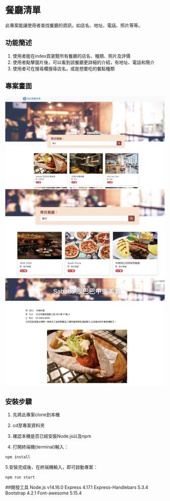 # 餐廳清單
此專案能讓使用者查找餐廳的資訊，如店名、地址、電話、照片等等。
## 功能簡述
1. 使用者能在index頁瀏覽所有餐廳的店名、種類、照片及評價
2. 使用者點擊圖片後，可以看到該餐廳更詳細的介紹，有地址、電話和簡介
3. 使用者可在搜尋欄搜尋店名，或是想要吃的餐點種類
## 專案畫面
![image](https://github.com/andy888jam/Restaurant-List/blob/main/public/image/snapshot1.png)
![image](https://github.com/andy888jam/Restaurant-List/blob/main/public/image/snapshot2.png)
![image](https://github.com/andy888jam/Restaurant-List/blob/main/public/image/snapshot3.png)
## 安裝步驟

1. 先將此專案clone到本機

2. cd至專案資料夾

3. 確認本機是否已經安裝Node.js以及npm

4. 打開終端機(terminal)輸入：

```
npm install
```

5.安裝完成後，在終端機輸入，即可啟動專案：

```
npm run start
```

##開發工具
Node.js v14.16.0
Express 4.17.1
Express-Handlebars 5.3.4
Bootstrap 4.2.1
Font-awesome 5.15.4
